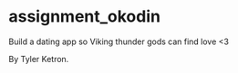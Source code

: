 # assignment_okodin
Build a dating app so Viking thunder gods can find love &lt;3

By Tyler Ketron.
